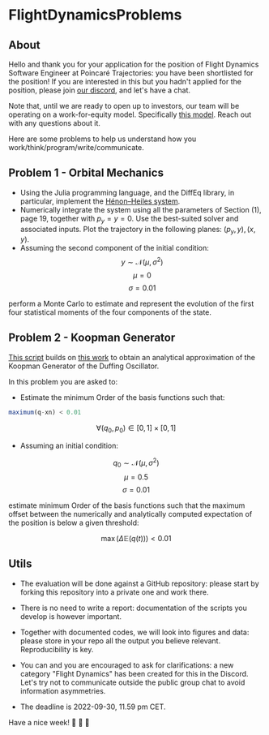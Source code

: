 # FlightDynamicsProblems

## About 

Hello and thank you for your application for the position of Flight Dynamics Software Engineer at Poincaré Trajectories: you have been shortlisted for the position! If you are interested in this but you hadn't applied for the position, please join [our discord](https://discord.gg/aHBYj9tb), and let's have a chat.

Note that, until we are ready to open up to investors, our team will be operating on a work-for-equity model. Specifically [this model](https://slicingpie.com/learn-slicing-pie-model/). Reach out with any questions about it.

Here are some problems to help us understand how you work/think/program/write/communicate.


## Problem 1 - Orbital Mechanics

- Using the Julia programming language, and the DiffEq library, in particular, implement the [Hénon–Heiles system](https://arxiv.org/pdf/2206.04467.pdf).
- Numerically integrate the system using all the parameters of Section (1), page 19, together with $p_y = y = 0$. Use the best-suited solver and associated inputs. Plot the trajectory in the following planes: $(p_y, y), (x, y)$.
- Assuming the second component of the initial condition:
$$y \sim \mathcal{N}(\mu,\,\sigma^{2}) $$
$$\mu = 0 $$
$$\sigma = 0.01 $$

perform a Monte Carlo to estimate and represent the evolution of the first four statistical moments of the four components of the state. 

## Problem 2 - Koopman Generator

[This script](https://github.com/PoincareTrajectories/KoopmanGenerator.jl/blob/main/src/kk/linearies_.jl) builds on [this work](https://arxiv.org/abs/2111.07485v1) to obtain an analytical approximation of the Koopman Generator of the Duffing Oscillator.

In this problem you are asked to:

- Estimate the minimum Order of the basis functions such that: 
```julia
maximum(q-xn) < 0.01
```
$$
\forall	(q_0, p_0) \in [0, 1] \times [0, 1]
$$

- Assuming an initial condition:

$$q_0 \sim \mathcal{N}(\mu,\,\sigma^{2}) $$
$$\mu = 0.5 $$
$$\sigma = 0.01 $$

estimate minimum Order of the basis functions such that the maximum offset between the numerically and analytically computed expectation of the position is below a given threshold:

$$
\max (\Delta \mathbb{E}(q(t))) < 0.01
$$

## Utils

- The evaluation will be done against a GitHub repository: please start by forking this repository into a private one and work there.

- There is no need to write a report: documentation of the scripts you develop is however important.

- Together with documented codes, we will look into figures and data: please store in your repo all the output you believe relevant. Reproducibility is key.

- You can and you are encouraged to ask for clarifications: a new category "Flight Dynamics" has been created for this in the Discord. Let's try not to communicate outside the public group chat to avoid information asymmetries.

- The deadline is 2022-09-30, 11.59 pm CET. 

Have a nice week! :rocket: :rocket: :rocket: